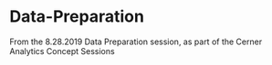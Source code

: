 # Data-Preparation
From the 8.28.2019 Data Preparation session, as part of the Cerner Analytics Concept Sessions
